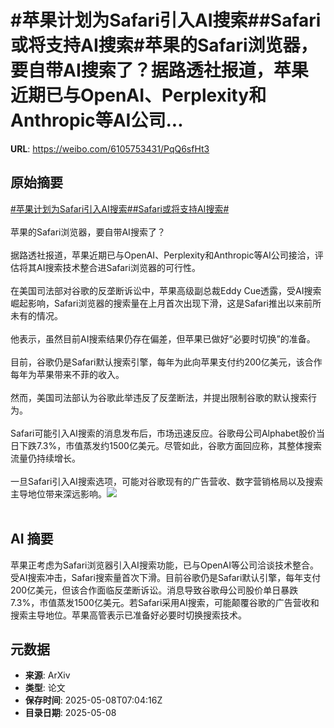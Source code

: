 # #苹果计划为Safari引入AI搜索##Safari或将支持AI搜索#苹果的Safari浏览器，要自带AI搜索了？据路透社报道，苹果近期已与OpenAI、Perplexity和Anthropic等AI公司...

**URL**: https://weibo.com/6105753431/PqQ6sfHt3

## 原始摘要

<a href="https://m.weibo.cn/search?containerid=231522type%3D1%26t%3D10%26q%3D%23%E8%8B%B9%E6%9E%9C%E8%AE%A1%E5%88%92%E4%B8%BASafari%E5%BC%95%E5%85%A5AI%E6%90%9C%E7%B4%A2%23&amp;extparam=%23%E8%8B%B9%E6%9E%9C%E8%AE%A1%E5%88%92%E4%B8%BASafari%E5%BC%95%E5%85%A5AI%E6%90%9C%E7%B4%A2%23" data-hide=""><span class="surl-text">#苹果计划为Safari引入AI搜索#</span></a><a href="https://m.weibo.cn/search?containerid=231522type%3D1%26t%3D10%26q%3D%23Safari%E6%88%96%E5%B0%86%E6%94%AF%E6%8C%81AI%E6%90%9C%E7%B4%A2%23&amp;extparam=%23Safari%E6%88%96%E5%B0%86%E6%94%AF%E6%8C%81AI%E6%90%9C%E7%B4%A2%23" data-hide=""><span class="surl-text">#Safari或将支持AI搜索#</span></a><br><br>苹果的Safari浏览器，要自带AI搜索了？<br><br>据路透社报道，苹果近期已与OpenAI、Perplexity和Anthropic等AI公司接洽，评估将其AI搜索技术整合进Safari浏览器的可行性。<br><br>在美国司法部对谷歌的反垄断诉讼中，苹果高级副总裁Eddy Cue透露，受AI搜索崛起影响，Safari浏览器的搜索量在上月首次出现下滑，这是Safari推出以来前所未有的情况。<br><br>他表示，虽然目前AI搜索结果仍存在偏差，但苹果已做好“必要时切换”的准备。<br><br>目前，谷歌仍是Safari默认搜索引擎，每年为此向苹果支付约200亿美元，该合作每年为苹果带来不菲的收入。<br><br>然而，美国司法部认为谷歌此举违反了反垄断法，并提出限制谷歌的默认搜索行为。<br><br>Safari可能引入AI搜索的消息发布后，市场迅速反应。谷歌母公司Alphabet股价当日下跌7.3%，市值蒸发约1500亿美元。尽管如此，谷歌方面回应称，其整体搜索流量仍持续增长。<br><br>一旦Safari引入AI搜索选项，可能对谷歌现有的广告营收、数字营销格局以及搜索主导地位带来深远影响。<img style="" src="https://tvax4.sinaimg.cn/large/006Fd7o3gy1i17unvrv60j318g0nc4bx.jpg" referrerpolicy="no-referrer"><br><br>

## AI 摘要

苹果正考虑为Safari浏览器引入AI搜索功能，已与OpenAI等公司洽谈技术整合。受AI搜索冲击，Safari搜索量首次下滑。目前谷歌仍是Safari默认引擎，每年支付200亿美元，但该合作面临反垄断诉讼。消息导致谷歌母公司股价单日暴跌7.3%，市值蒸发1500亿美元。若Safari采用AI搜索，可能颠覆谷歌的广告营收和搜索主导地位。苹果高管表示已准备好必要时切换搜索技术。

## 元数据

- **来源**: ArXiv
- **类型**: 论文
- **保存时间**: 2025-05-08T07:04:16Z
- **目录日期**: 2025-05-08

